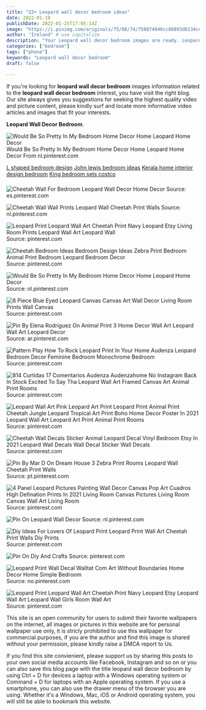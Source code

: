 ```yaml
---
title: "22+ Leopard wall decor bedroom ideas"
date: 2022-01-19
publishDate: 2022-01-25T17:05:14Z
image: "https://i.pinimg.com/originals/75/08/74/750874946cc80893d8134ced2885e455.png"
author: "Ireland" # use capitalize
description: "Your Leopard wall decor bedroom images are ready. Leopard wall decor bedroom are a topic that is being searched for and liked by netizens today. You can Find and Download the Leopard wall decor bedroom files here. Get all royalty-free vectors."
categories: ["bedroom"]
tags: ["phone"]
keywords: "Leopard wall decor bedroom"
draft: false

---
```


If you're looking for **leopard wall decor bedroom** images information related to the **leopard wall decor bedroom** interest, you have visit the right  blog.  Our site always  gives you  suggestions  for seeking  the highest  quality video and picture  content, please kindly surf and locate more informative video articles and images  that fit your interests.

**Leopard Wall Decor Bedroom**. 

![Would Be So Pretty In My Bedroom Home Decor Home Leopard Home Decor](https://i.pinimg.com/originals/66/45/4f/66454f9dd41f569e1adf252162043a42.jpg "Would Be So Pretty In My Bedroom Home Decor Home Leopard Home Decor")
Would Be So Pretty In My Bedroom Home Decor Home Leopard Home Decor From nl.pinterest.com

[L shaped bedroom design](/l-shaped-bedroom-design/)
[John lewis bedroom ideas](/john-lewis-bedroom-ideas/)
[Kerala home interior design bedroom](/kerala-home-interior-design-bedroom/)
[King bedroom sets costco](/king-bedroom-sets-costco/)



### 

 


![Cheetah Wall For Bedroom Leopard Wall Decor Home Decor](https://i.pinimg.com/originals/9a/d3/17/9ad317c7c9fea2ab47ec5b3b8d8dc254.jpg "Cheetah Wall For Bedroom Leopard Wall Decor Home Decor")
Source: es.pinterest.com

 

![Cheetah Wall Wall Prints Leopard Wall Cheetah Print Walls](https://i.pinimg.com/originals/bf/d2/13/bfd213293f4d2d5f8bacacb0378c905c.jpg "Cheetah Wall Wall Prints Leopard Wall Cheetah Print Walls")
Source: nl.pinterest.com

 

![Leopard Print Leopard Wall Art Cheetah Print Navy Leopard Etsy Living Room Prints Leopard Wall Art Leopard Wall](https://i.pinimg.com/originals/cf/32/9a/cf329a668522341aefeb41c20888ff81.png "Leopard Print Leopard Wall Art Cheetah Print Navy Leopard Etsy Living Room Prints Leopard Wall Art Leopard Wall")
Source: pinterest.com

 

![Cheetah Bedroom Ideas Bedroom Design Ideas Zebra Print Bedroom Animal Print Bedroom Leopard Bedroom Decor](https://i.pinimg.com/originals/54/c6/f1/54c6f1f7f32357578b7b82e01917a7d7.jpg "Cheetah Bedroom Ideas Bedroom Design Ideas Zebra Print Bedroom Animal Print Bedroom Leopard Bedroom Decor")
Source: pinterest.com

 

![Would Be So Pretty In My Bedroom Home Decor Home Leopard Home Decor](https://i.pinimg.com/originals/66/45/4f/66454f9dd41f569e1adf252162043a42.jpg "Would Be So Pretty In My Bedroom Home Decor Home Leopard Home Decor")
Source: nl.pinterest.com

 

![6 Piece Blue Eyed Leopard Canvas Canvas Art Wall Decor Living Room Prints Wall Canvas](https://i.pinimg.com/originals/cd/db/ab/cddbab6057cb2c2b76e493ae9461a89f.jpg "6 Piece Blue Eyed Leopard Canvas Canvas Art Wall Decor Living Room Prints Wall Canvas")
Source: pinterest.com

 

![Pin By Elena Rodriguez On Animal Print 3 Home Decor Wall Art Leopard Wall Art Leopard Decor](https://i.pinimg.com/originals/8d/60/78/8d607827796faeb46c31b7e26132c06b.jpg "Pin By Elena Rodriguez On Animal Print 3 Home Decor Wall Art Leopard Wall Art Leopard Decor")
Source: ar.pinterest.com

 

![Pattern Play How To Rock Leopard Print In Your Home Audenza Leopard Bedroom Decor Feminine Bedroom Monochrome Bedroom](https://i.pinimg.com/originals/3e/9a/ed/3e9aedb106b0faa54f9131a184c86e40.jpg "Pattern Play How To Rock Leopard Print In Your Home Audenza Leopard Bedroom Decor Feminine Bedroom Monochrome Bedroom")
Source: pinterest.com

 

![814 Curtidas 17 Comentarios Audenza Audenzahome No Instagram Back In Stock Excited To Say Tha Leopard Wall Art Framed Canvas Art Animal Print Rooms](https://i.pinimg.com/originals/4a/f3/17/4af317acb4deebf447daf4495570a87f.jpg "814 Curtidas 17 Comentarios Audenza Audenzahome No Instagram Back In Stock Excited To Say Tha Leopard Wall Art Framed Canvas Art Animal Print Rooms")
Source: pinterest.com

 

![Leopard Wall Art Pink Leopard Art Print Leopard Print Animal Print Cheetah Jungle Leopard Tropical Art Print Boho Home Decor Poster In 2021 Leopard Wall Art Leopard Art Print Animal Print Rooms](https://i.pinimg.com/736x/57/f3/be/57f3bed24cb738f1b64989e6778fc578.jpg "Leopard Wall Art Pink Leopard Art Print Leopard Print Animal Print Cheetah Jungle Leopard Tropical Art Print Boho Home Decor Poster In 2021 Leopard Wall Art Leopard Art Print Animal Print Rooms")
Source: pinterest.com

 

![Cheetah Wall Decals Sticker Animal Leopard Decal Vinyl Bedroom Etsy In 2021 Leopard Wall Decals Wall Decal Sticker Wall Decals](https://i.pinimg.com/originals/11/9b/b3/119bb3788f2dc75518158b455ec52076.jpg "Cheetah Wall Decals Sticker Animal Leopard Decal Vinyl Bedroom Etsy In 2021 Leopard Wall Decals Wall Decal Sticker Wall Decals")
Source: pinterest.com

 

![Pin By Mar D On Dream House 3 Zebra Print Rooms Leopard Wall Cheetah Print Walls](https://i.pinimg.com/originals/9c/35/f0/9c35f0448e9398323ccc6ef66848537a.jpg "Pin By Mar D On Dream House 3 Zebra Print Rooms Leopard Wall Cheetah Print Walls")
Source: pt.pinterest.com

 

![4 Panel Leopard Pictures Painting Wall Decor Canvas Pop Art Cuadros High Defination Prints In 2021 Living Room Canvas Pictures Living Room Canvas Wall Art Living Room](https://i.pinimg.com/originals/f3/fd/24/f3fd2446443bf90a846bdaae2013edb7.jpg "4 Panel Leopard Pictures Painting Wall Decor Canvas Pop Art Cuadros High Defination Prints In 2021 Living Room Canvas Pictures Living Room Canvas Wall Art Living Room")
Source: pinterest.com

 

![Pin On Leopard Wall Decor](https://i.pinimg.com/originals/a1/07/36/a1073621bac84c5d6a560a02a2b7f2a9.jpg "Pin On Leopard Wall Decor")
Source: nl.pinterest.com

 

![Diy Ideas For Lovers Of Leopard Print Leopard Print Wall Art Cheetah Print Walls Diy Prints](https://i.pinimg.com/originals/c8/9b/67/c89b67a42e66773e9d4b9ea4f9850561.png "Diy Ideas For Lovers Of Leopard Print Leopard Print Wall Art Cheetah Print Walls Diy Prints")
Source: pinterest.com

 

![Pin On Diy And Crafts](https://i.pinimg.com/736x/a7/43/23/a743237455310bc5414335b334ec1b6d--pink-cheetah-leopard-wall.jpg "Pin On Diy And Crafts")
Source: pinterest.com

 

![Leopard Print Wall Decal Walltat Com Art Without Boundaries Home Decor Home Simple Bedroom](https://i.pinimg.com/564x/40/fd/44/40fd44b136ec83dfb8136cb9fbaad9f0--spotted-cat-cheetah-print.jpg "Leopard Print Wall Decal Walltat Com Art Without Boundaries Home Decor Home Simple Bedroom")
Source: no.pinterest.com

 

![Leopard Print Leopard Wall Art Cheetah Print Navy Leopard Etsy Leopard Wall Art Leopard Wall Girls Room Wall Art](https://i.pinimg.com/originals/75/08/74/750874946cc80893d8134ced2885e455.png "Leopard Print Leopard Wall Art Cheetah Print Navy Leopard Etsy Leopard Wall Art Leopard Wall Girls Room Wall Art")
Source: pinterest.com

 

This site is an open community for users to submit their favorite wallpapers on the internet, all images or pictures in this website are for personal wallpaper use only, it is stricly prohibited to use this wallpaper for commercial purposes, if you are the author and find this image is shared without your permission, please kindly raise a DMCA report to Us.

If you find this site convienient, please support us by sharing this posts to your own social media accounts like Facebook, Instagram and so on or you can also save this blog page with the title leopard wall decor bedroom by using Ctrl + D for devices a laptop with a Windows operating system or Command + D for laptops with an Apple operating system. If you use a smartphone, you can also use the drawer menu of the browser you are using. Whether it's a Windows, Mac, iOS or Android operating system, you will still be able to bookmark this website.
